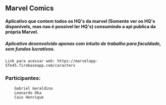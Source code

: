 ## Marvel Comics

#### Aplicativo que contem todos os HQ's da marvel (Somente ver os HQ's disponivels, mas nao é possivel ler HQ's) consumindo a api publica da própria Marvel.

##### Aplicativo desenvolvido apenas com intuito de trabalho para faculdade, sem fundos lucrativos.

```
Link para acessar web: https://marvelapp-5fe45.firebaseapp.com/caracters
```

### Participantes:
```
    Gabriel Geraldino
    Leonardo Oka
    Caio Henrique
```